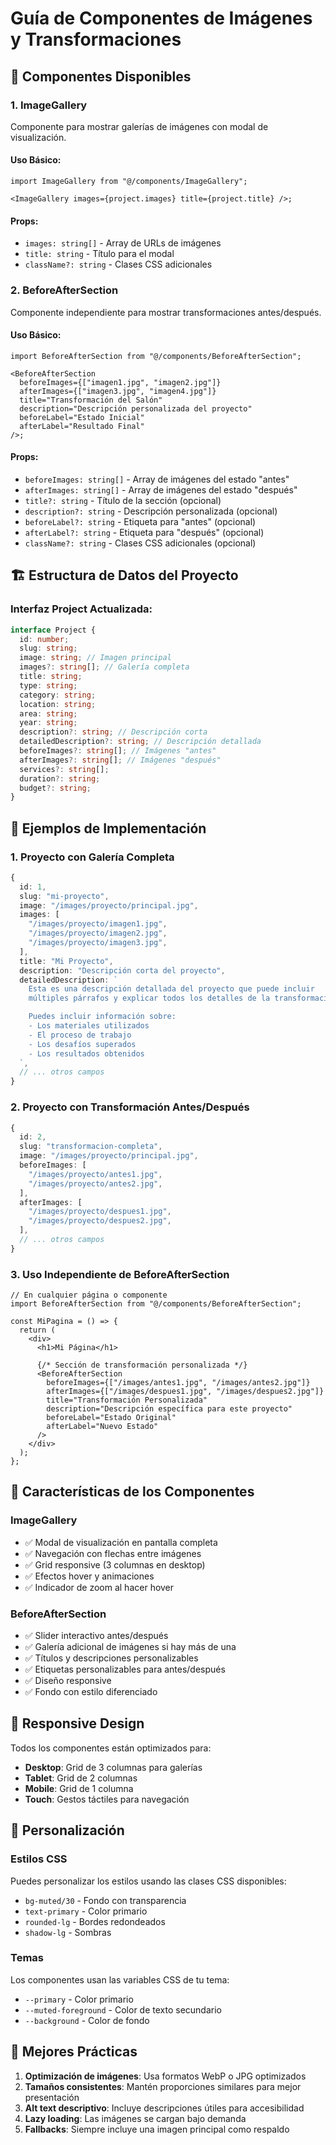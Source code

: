# Guía de Componentes de Imágenes y Transformaciones

## 📸 Componentes Disponibles

### 1. ImageGallery

Componente para mostrar galerías de imágenes con modal de visualización.

#### Uso Básico:

```tsx
import ImageGallery from "@/components/ImageGallery";

<ImageGallery images={project.images} title={project.title} />;
```

#### Props:

- `images: string[]` - Array de URLs de imágenes
- `title: string` - Título para el modal
- `className?: string` - Clases CSS adicionales

### 2. BeforeAfterSection

Componente independiente para mostrar transformaciones antes/después.

#### Uso Básico:

```tsx
import BeforeAfterSection from "@/components/BeforeAfterSection";

<BeforeAfterSection
  beforeImages={["imagen1.jpg", "imagen2.jpg"]}
  afterImages={["imagen3.jpg", "imagen4.jpg"]}
  title="Transformación del Salón"
  description="Descripción personalizada del proyecto"
  beforeLabel="Estado Inicial"
  afterLabel="Resultado Final"
/>;
```

#### Props:

- `beforeImages: string[]` - Array de imágenes del estado "antes"
- `afterImages: string[]` - Array de imágenes del estado "después"
- `title?: string` - Título de la sección (opcional)
- `description?: string` - Descripción personalizada (opcional)
- `beforeLabel?: string` - Etiqueta para "antes" (opcional)
- `afterLabel?: string` - Etiqueta para "después" (opcional)
- `className?: string` - Clases CSS adicionales (opcional)

## 🏗️ Estructura de Datos del Proyecto

### Interfaz Project Actualizada:

```typescript
interface Project {
  id: number;
  slug: string;
  image: string; // Imagen principal
  images?: string[]; // Galería completa
  title: string;
  type: string;
  category: string;
  location: string;
  area: string;
  year: string;
  description?: string; // Descripción corta
  detailedDescription?: string; // Descripción detallada
  beforeImages?: string[]; // Imágenes "antes"
  afterImages?: string[]; // Imágenes "después"
  services?: string[];
  duration?: string;
  budget?: string;
}
```

## 📝 Ejemplos de Implementación

### 1. Proyecto con Galería Completa

```typescript
{
  id: 1,
  slug: "mi-proyecto",
  image: "/images/proyecto/principal.jpg",
  images: [
    "/images/proyecto/imagen1.jpg",
    "/images/proyecto/imagen2.jpg",
    "/images/proyecto/imagen3.jpg",
  ],
  title: "Mi Proyecto",
  description: "Descripción corta del proyecto",
  detailedDescription: `
    Esta es una descripción detallada del proyecto que puede incluir
    múltiples párrafos y explicar todos los detalles de la transformación.

    Puedes incluir información sobre:
    - Los materiales utilizados
    - El proceso de trabajo
    - Los desafíos superados
    - Los resultados obtenidos
  `,
  // ... otros campos
}
```

### 2. Proyecto con Transformación Antes/Después

```typescript
{
  id: 2,
  slug: "transformacion-completa",
  image: "/images/proyecto/principal.jpg",
  beforeImages: [
    "/images/proyecto/antes1.jpg",
    "/images/proyecto/antes2.jpg",
  ],
  afterImages: [
    "/images/proyecto/despues1.jpg",
    "/images/proyecto/despues2.jpg",
  ],
  // ... otros campos
}
```

### 3. Uso Independiente de BeforeAfterSection

```tsx
// En cualquier página o componente
import BeforeAfterSection from "@/components/BeforeAfterSection";

const MiPagina = () => {
  return (
    <div>
      <h1>Mi Página</h1>

      {/* Sección de transformación personalizada */}
      <BeforeAfterSection
        beforeImages={["/images/antes1.jpg", "/images/antes2.jpg"]}
        afterImages={["/images/despues1.jpg", "/images/despues2.jpg"]}
        title="Transformación Personalizada"
        description="Descripción específica para este proyecto"
        beforeLabel="Estado Original"
        afterLabel="Nuevo Estado"
      />
    </div>
  );
};
```

## 🎨 Características de los Componentes

### ImageGallery

- ✅ Modal de visualización en pantalla completa
- ✅ Navegación con flechas entre imágenes
- ✅ Grid responsive (3 columnas en desktop)
- ✅ Efectos hover y animaciones
- ✅ Indicador de zoom al hacer hover

### BeforeAfterSection

- ✅ Slider interactivo antes/después
- ✅ Galería adicional de imágenes si hay más de una
- ✅ Títulos y descripciones personalizables
- ✅ Etiquetas personalizables para antes/después
- ✅ Diseño responsive
- ✅ Fondo con estilo diferenciado

## 📱 Responsive Design

Todos los componentes están optimizados para:

- **Desktop**: Grid de 3 columnas para galerías
- **Tablet**: Grid de 2 columnas
- **Mobile**: Grid de 1 columna
- **Touch**: Gestos táctiles para navegación

## 🔧 Personalización

### Estilos CSS

Puedes personalizar los estilos usando las clases CSS disponibles:

- `bg-muted/30` - Fondo con transparencia
- `text-primary` - Color primario
- `rounded-lg` - Bordes redondeados
- `shadow-lg` - Sombras

### Temas

Los componentes usan las variables CSS de tu tema:

- `--primary` - Color primario
- `--muted-foreground` - Color de texto secundario
- `--background` - Color de fondo

## 🚀 Mejores Prácticas

1. **Optimización de imágenes**: Usa formatos WebP o JPG optimizados
2. **Tamaños consistentes**: Mantén proporciones similares para mejor presentación
3. **Alt text descriptivo**: Incluye descripciones útiles para accesibilidad
4. **Lazy loading**: Las imágenes se cargan bajo demanda
5. **Fallbacks**: Siempre incluye una imagen principal como respaldo
